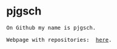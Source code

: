 # pjgsch

<pre>
On Github my name is pjgsch.

Webpage with repositories:  <a href="https://pjgsch.github.io">here</a>.

</pre>


<!---
pjgsch/pjgsch is a ✨ special ✨ repository because its `README.md` (this file) appears on your GitHub profile.
You can click the Preview link to take a look at your changes.
--->
